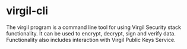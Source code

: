 # virgil-cli
The virgil  program  is a command line tool for using Virgil Security stack functionality.
It can be used to encrypt, decrypt, sign and verify data.
Functionality also includes interaction with Virgil Public Keys Service.

